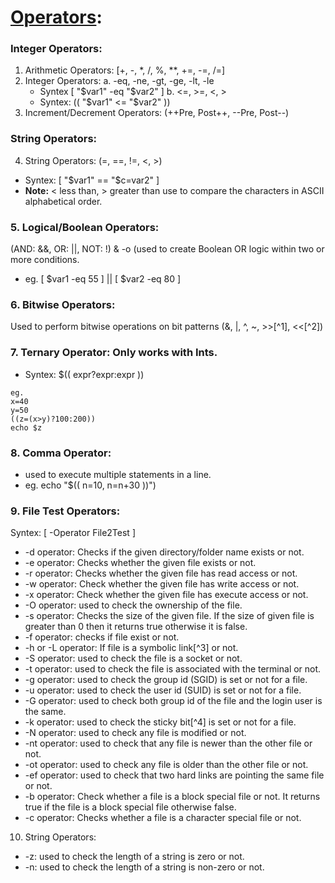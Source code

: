 # [Operators](https://tldp.org/LDP/abs/html/comparison-ops.html):
### Integer Operators:
1. Arithmetic Operators:  [+, -, *, /, %, **, +=, -=, /=]
2. Integer Operators: 
a. -eq, -ne, -gt, -ge, -lt, -le
   - Syntex [ "$var1" -eq "$var2" ]
b. <=, >=, <, >
   - Syntex: (( "$var1" <= "$var2" )) 
3. Increment/Decrement Operators: (++Pre, Post++, --Pre, Post--)

### String Operators:
4. String Operators: (=, ==, !=, <, >) 
- Syntex: [ "$var1" == "$c=var2" ]
- **Note:** < less than, > greater than use to compare the characters in ASCII alphabetical order.

### 5. Logical/Boolean Operators:
   (AND: &&, OR: ||, NOT: !) & -o (used to create Boolean OR logic within two or more conditions. 
   - eg. [ $var1 -eq 55 ] || [ $var2 -eq 80 ]

### 6. Bitwise Operators:
   Used to perform bitwise operations on bit patterns (&, |, ^, ~, >>[^1], <<[^2])
   
### 7. Ternary Operator: Only works with Ints.
   - Syntex: $(( expr?expr:expr ))
   ```
   eg.
   x=40
   y=50
   ((z=(x>y)?100:200))
   echo $z
   ```

### 8. Comma Operator: 
  - used to execute multiple statements in a line. 
  - eg. echo "$(( n=10, n=n+30 ))")

### 9. File Test Operators:
Syntex: [ -Operator File2Test ] 
   - -d operator: Checks if the given directory/folder name exists or not.
   - -e operator: Checks whether the given file exists or not.
   - -r operator: Checks whether the given file has read access or not.
   - -w operator: Check whether the given file has write access or not.
   - -x operator: Check whether the given file has execute access or not.
   - -O operator: used to check the ownership of the file.
   - -s operator: Checks the size of the given file. If the size of given file is greater than 0 then it returns true otherwise it is false.
   - -f operator: checks if file exist or not.
   - -h or -L operator: If file is a symbolic link[^3] or not.
   - -S operator: used to check the file is a socket or not. 
   - -t operator: used to check the file is associated with the terminal or not.
   - -g operator: used to check the group id (SGID) is set or not for a file.
   - -u operator: used to check the user id (SUID) is set or not for a file.
   - -G operator: used to check both group id of the file and the login user is the same. 
   - -k operator: used to check the sticky bit[^4] is set or not for a file.
   - -N operator: used to check any file is modified or not.
   - -nt operator: used to check that any file is newer than the other file or not. 
   - -ot operator: used to check any file is older than the other file or not.
   - -ef operator: used to check that two hard links are pointing the same file or not.
   - -b operator: Check whether a file is a block special file or not. It returns true if the file is a block special file otherwise false.
   - -c operator: Checks whether a file is a character special file or not.

10. String Operators:
   - -z: used to check the length of a string is zero or not.
   - -n: used to check the length of a string is non-zero or not. 
